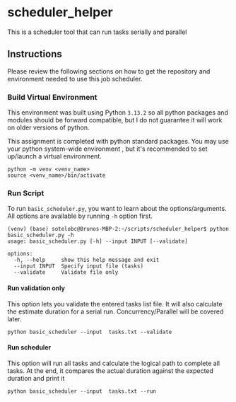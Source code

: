 # scheduler_helper
This is a scheduler tool that can run tasks serially and parallel

## Instructions

Please review the following sections on how to get the repository and 
environment needed to use this job scheduler.

### Build Virtual Environment

This environment was built using Python `3.13.2` so all python packages
and modules should be forward compatible, but I do not guarantee
it will work on older versions of python.

This assignment is completed with python standard packages. You may use your python system-wide environment
, but it's recommended to set up/launch a virtual environment.

```
python -m venv <venv_name>
source <venv_name>/bin/activate
```

### Run Script

To run `basic_scheduler.py`, you want to learn about the options/arguments. All options are 
available by running `-h` option first.

```
(venv) (base) sotelobc@Brunos-MBP-2:~/scripts/scheduler_helper$ python basic_scheduler.py -h
usage: basic_scheduler.py [-h] --input INPUT [--validate]

options:
  -h, --help     show this help message and exit
  --input INPUT  Specify input file (tasks)
  --validate     Validate file only
```

#### Run validation only

This option lets you validate the entered tasks list file. It will also calculate
the estimate duration for a serial run. Concurrency/Parallel will be covered later. 

```
python basic_scheduler --input  tasks.txt --validate
```

#### Run scheduler

This option will run all tasks and calculate the logical path to complete all tasks. At the end, it 
compares the actual duration against the expected duration and print it

```
python basic_scheduler --input  tasks.txt --run
```
